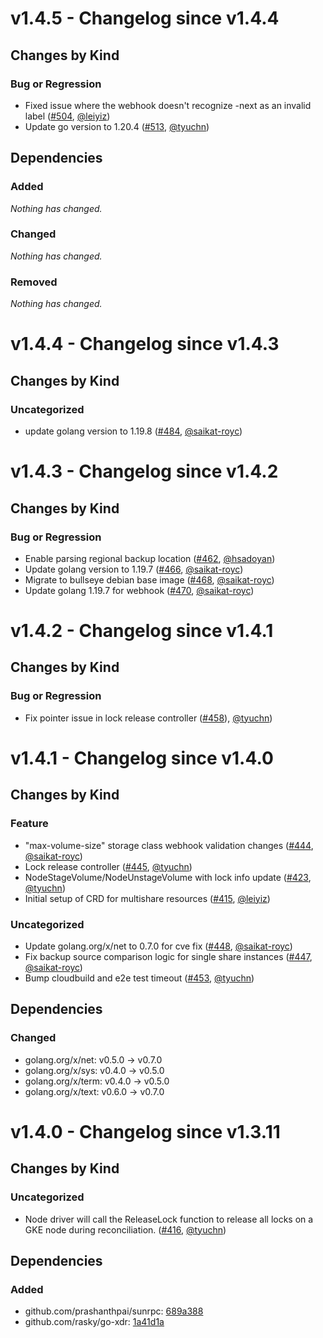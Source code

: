 # v1.4.5 - Changelog since v1.4.4

## Changes by Kind

### Bug or Regression

- Fixed issue where the webhook doesn't recognize -next as an invalid label ([#504](https://github.com/kubernetes-sigs/gcp-filestore-csi-driver/pull/504), [@leiyiz](https://github.com/leiyiz))
- Update go version to 1.20.4 ([#513](https://github.com/kubernetes-sigs/gcp-filestore-csi-driver/pull/513), [@tyuchn](https://github.com/tyuchn))

## Dependencies

### Added
_Nothing has changed._

### Changed
_Nothing has changed._

### Removed
_Nothing has changed._

# v1.4.4 - Changelog since v1.4.3

## Changes by Kind

### Uncategorized

- update golang version to 1.19.8 ([#484](https://github.com/kubernetes-sigs/gcp-filestore-csi-driver/pull/484), [@saikat-royc](https://github.com/saikat-royc))

# v1.4.3 - Changelog since v1.4.2

## Changes by Kind

### Bug or Regression

- Enable parsing regional backup location ([#462](https://github.com/kubernetes-sigs/gcp-filestore-csi-driver/pull/462), [@hsadoyan](https://github.com/hsadoyan))
- Update golang version to 1.19.7 ([#466](https://github.com/kubernetes-sigs/gcp-filestore-csi-driver/pull/466), [@saikat-royc](https://github.com/saikat-royc))
- Migrate to bullseye debian base image ([#468](https://github.com/kubernetes-sigs/gcp-filestore-csi-driver/pull/468), [@saikat-royc](https://github.com/saikat-royc))
- Update golang 1.19.7 for webhook ([#470](https://github.com/kubernetes-sigs/gcp-filestore-csi-driver/pull/470), [@saikat-royc](https://github.com/saikat-royc))

# v1.4.2 - Changelog since v1.4.1

## Changes by Kind

### Bug or Regression

- Fix pointer issue in lock release controller ([#458](https://github.com/kubernetes-sigs/gcp-filestore-csi-driver/pull/458)), [@tyuchn](https://github.com/tyuchn))

# v1.4.1 - Changelog since v1.4.0

## Changes by Kind

### Feature

- "max-volume-size" storage class webhook validation changes ([#444](https://github.com/kubernetes-sigs/gcp-filestore-csi-driver/pull/444), [@saikat-royc](https://github.com/saikat-royc))
- Lock release controller ([#445](https://github.com/kubernetes-sigs/gcp-filestore-csi-driver/pull/445), [@tyuchn](https://github.com/tyuchn))
- NodeStageVolume/NodeUnstageVolume with lock info update ([#423](https://github.com/kubernetes-sigs/gcp-filestore-csi-driver/pull/423), [@tyuchn](https://github.com/tyuchn))
- Initial setup of CRD for multishare resources ([#415](https://github.com/kubernetes-sigs/gcp-filestore-csi-driver/pull/415), [@leiyiz](https://github.com/leiyiz))

### Uncategorized

- Update golang.org/x/net to 0.7.0 for cve fix ([#448](https://github.com/kubernetes-sigs/gcp-filestore-csi-driver/pull/448), [@saikat-royc](https://github.com/saikat-royc))
- Fix backup source comparison logic for single share instances ([#447](https://github.com/kubernetes-sigs/gcp-filestore-csi-driver/pull/447), [@saikat-royc](https://github.com/saikat-royc))
- Bump cloudbuild and e2e test timeout ([#453](https://github.com/kubernetes-sigs/gcp-filestore-csi-driver/pull/453), [@tyuchn](https://github.com/tyuchn))

## Dependencies

### Changed
- golang.org/x/net: v0.5.0 → v0.7.0
- golang.org/x/sys: v0.4.0 → v0.5.0
- golang.org/x/term: v0.4.0 → v0.5.0
- golang.org/x/text: v0.6.0 → v0.7.0

# v1.4.0 - Changelog since v1.3.11

## Changes by Kind

### Uncategorized

- Node driver will call the ReleaseLock function to release all locks on a GKE node during reconciliation. ([#416](https://github.com/kubernetes-sigs/gcp-filestore-csi-driver/pull/416), [@tyuchn](https://github.com/tyuchn))

## Dependencies

### Added
- github.com/prashanthpai/sunrpc: [689a388](https://github.com/prashanthpai/sunrpc/tree/689a388)
- github.com/rasky/go-xdr: [1a41d1a](https://github.com/rasky/go-xdr/tree/1a41d1a)
